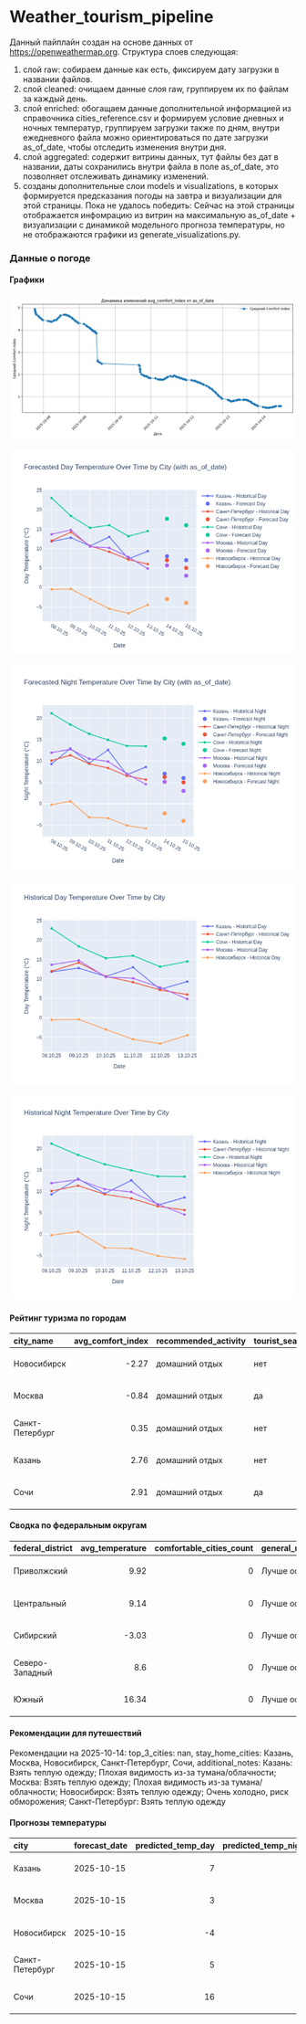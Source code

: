 # Weather_tourism_pipeline
Данный пайплайн создан на основе данных от https://openweathermap.org.
Структура слоев следующая:
  1) слой raw: 
  собираем данные как есть, фиксируем дату загрузки в названии файлов.
  2) слой cleaned:
  очищаем данные слоя raw, группируем их по файлам за каждый день.
  3) слой enriched:
  обогащаем данные дополнительной информацией из справочника cities_reference.csv и формируем условие дневных и ночных температур,
  группируем загрузки также по дням, внутри ежедневного файла можно ориентироваться по дате загрузки as_of_date, чтобы отследить изменения внутри дня.
  4) слой aggregated:
   содержит витрины данных, тут файлы без дат в названии, даты сохранились внутри файла в поле as_of_date, это позволняет отслеживать динамику изменений.
  6) созданы дополнительные слои models и visualizations, в которых формируется предсказания погоды на завтра и визуализации для этой страницы.
  Пока не удалось победить: Сейчас на этой страницы отображается инфомрацию из витрин на максимальную as_of_date + визуализации с динамикой модельного прогноза температуры, 
  но не отображаются графики из generate_visualizations.py.
<!-- WEATHER DATA START -->
### Данные о погоде

#### Графики
![Comfort Index Trend](data/visualizations/comfort_index_trend.png)

![Forecasted Day Temperature](data/visualizations/forecasted_day_temperature.png)

![Forecasted Night Temperature](data/visualizations/forecasted_night_temperature.png)

![Historical Day Temperature](data/visualizations/historical_day_temperature.png)

![Historical Night Temperature](data/visualizations/historical_night_temperature.png)

#### Рейтинг туризма по городам
| city_name       |   avg_comfort_index | recommended_activity   | tourist_season_match   | tourism_season   | tour_recommendation       | as_of_date          |
|:----------------|--------------------:|:-----------------------|:-----------------------|:-----------------|:--------------------------|:--------------------|
| Новосибирск     |               -2.27 | домашний отдых         | нет                    | Июнь-Август      | домашний отдых вне сезона | 2025-10-14 14:48:00 |
| Москва          |               -0.84 | домашний отдых         | да                     | Круглогодично    | домашний отдых в сезон    | 2025-10-14 14:48:00 |
| Санкт-Петербург |                0.35 | домашний отдых         | нет                    | Май-Сентябрь     | домашний отдых вне сезона | 2025-10-14 14:48:00 |
| Казань          |                2.76 | домашний отдых         | нет                    | Май-Сентябрь     | домашний отдых вне сезона | 2025-10-14 14:48:00 |
| Сочи            |                2.91 | домашний отдых         | да                     | Май-Октябрь      | домашний отдых в сезон    | 2025-10-14 14:48:00 |

#### Сводка по федеральным округам
| federal_district   |   avg_temperature |   comfortable_cities_count | general_recommendation   | as_of_date          |
|:-------------------|------------------:|---------------------------:|:-------------------------|:--------------------|
| Приволжский        |              9.92 |                          0 | Лучше остаться дома      | 2025-10-14 14:48:00 |
| Центральный        |              9.14 |                          0 | Лучше остаться дома      | 2025-10-14 14:48:00 |
| Сибирский          |             -3.03 |                          0 | Лучше остаться дома      | 2025-10-14 14:48:00 |
| Северо-Западный    |              8.6  |                          0 | Лучше остаться дома      | 2025-10-14 14:48:00 |
| Южный              |             16.34 |                          0 | Лучше остаться дома      | 2025-10-14 14:48:00 |

#### Рекомендации для путешествий
Рекомендации на 2025-10-14: top_3_cities: nan, stay_home_cities: Казань, Москва, Новосибирск, Санкт-Петербург, Сочи, additional_notes: Казань: Взять теплую одежду; Плохая видимость из-за тумана/облачности; Москва: Взять теплую одежду; Плохая видимость из-за тумана/облачности; Новосибирск: Взять теплую одежду; Очень холодно, риск обморожения; Санкт-Петербург: Взять теплую одежду

#### Прогнозы температуры
| city            | forecast_date   |   predicted_temp_day |   predicted_temp_night | model_type       | as_of_date          |
|:----------------|:----------------|---------------------:|-----------------------:|:-----------------|:--------------------|
| Казань          | 2025-10-15      |                    7 |                      6 | LinearRegression | 2025-10-14 14:48:55 |
| Москва          | 2025-10-15      |                    3 |                      3 | LinearRegression | 2025-10-14 14:48:55 |
| Новосибирск     | 2025-10-15      |                   -4 |                     -4 | LinearRegression | 2025-10-14 14:48:55 |
| Санкт-Петербург | 2025-10-15      |                    5 |                      5 | LinearRegression | 2025-10-14 14:48:55 |
| Сочи            | 2025-10-15      |                   16 |                     14 | LinearRegression | 2025-10-14 14:48:55 |


<!-- WEATHER DATA END -->
